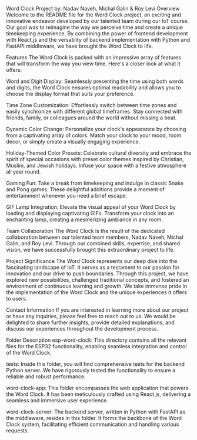 Word Clock Project by: Nadav Naveh, Michal Galin & Roy Levi
Overview
Welcome to the README file for the Word Clock project, an exciting and innovative endeavor developed by our talented team during our IoT course. Our goal was to reimagine the way we perceive time and create a unique timekeeping experience. By combining the power of frontend development with React.js and the versatility of backend implementation with Python and FastAPI middleware, we have brought the Word Clock to life.

Features
The Word Clock is packed with an impressive array of features that will transform the way you view time. Here's a closer look at what it offers:

Word and Digit Display: Seamlessly presenting the time using both words and digits, the Word Clock ensures optimal readability and allows you to choose the display format that suits your preference.

Time Zone Customization: Effortlessly switch between time zones and easily synchronize with different global timeframes. Stay connected with friends, family, or colleagues around the world without missing a beat.

Dynamic Color Change: Personalize your clock's appearance by choosing from a captivating array of colors. Match your clock to your mood, room decor, or simply create a visually engaging experience.

Holiday-Themed Color Presets: Celebrate cultural diversity and embrace the spirit of special occasions with preset color themes inspired by Christian, Muslim, and Jewish holidays. Infuse your space with a festive atmosphere all year round.

Gaming Fun: Take a break from timekeeping and indulge in classic Snake and Pong games. These delightful additions provide a moment of entertainment whenever you need a brief escape.

GIF Lamp Integration: Elevate the visual appeal of your Word Clock by loading and displaying captivating GIFs. Transform your clock into an enchanting lamp, creating a mesmerizing ambiance in any room.

Team Collaboration
The Word Clock is the result of the dedicated collaboration between our talented team members, Nadav Naveh, Michal Galin, and Roy Levi. Through our combined skills, expertise, and shared vision, we have successfully brought this extraordinary project to life.

Project Significance
The Word Clock represents our deep dive into the fascinating landscape of IoT. It serves as a testament to our passion for innovation and our drive to push boundaries. Through this project, we have explored new possibilities, challenged traditional concepts, and fostered an environment of continuous learning and growth. We take immense pride in the implementation of the Word Clock and the unique experiences it offers to users.

Contact Information
If you are interested in learning more about our project or have any inquiries, please feel free to reach out to us. We would be delighted to share further insights, provide detailed explanations, and discuss our experiences throughout the development process.

Folder Description
esp-word-clock: This directory contains all the relevant files for the ESP32 functionality, enabling seamless integration and control of the Word Clock.

tests: Inside this folder, you will find comprehensive tests for the backend Python server. We have rigorously tested the functionality to ensure a reliable and robust performance.

word-clock-app: This folder encompasses the web application that powers the Word Clock. It has been meticulously crafted using React.js, delivering a seamless and immersive user experience.

word-clock-server: The backend server, written in Python with FastAPI as the middleware, resides in this folder. It forms the backbone of the Word Clock system, facilitating efficient communication and handling various requests.